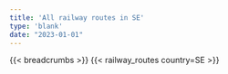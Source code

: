 ```yaml
---
title: 'All railway routes in SE'
type: 'blank'
date: "2023-01-01"
---
```


{{< breadcrumbs >}}
{{< railway_routes country=SE >}}
